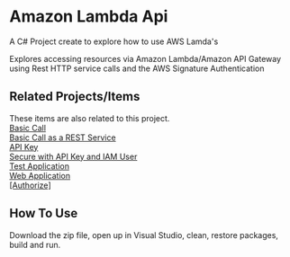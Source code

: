 # Amazon Lambda Api
A C# Project create to explore how to use AWS Lamda's

Explores accessing resources via Amazon Lambda/Amazon API Gateway using Rest HTTP service calls and the AWS Signature Authentication

## Related Projects/Items

These items are also related to this project. 
<br/>
<a href="https://erichelin.wordpress.com/2016/06/01/amazon-lambda-part-1-the-basic-call/">Basic Call</a>
<br/>
<a href="https://erichelin.wordpress.com/2016/06/13/amazon-lambda-part-2-basic-call-as-a-rest-service/">Basic Call as a REST Service</a>
<br/>
<a href="https://erichelin.wordpress.com/2016/06/14/amazon-lambda-part-3-secured-with-an-api-key/">API Key</a>
<br/>
<a href="https://erichelin.wordpress.com/2016/06/16/amazon-lambda-part-4-secured-with-an-api-key-and-iam-user/">Secure with API Key and IAM User</a>
<br/>
<a href="https://erichelin.wordpress.com/2016/07/07/amazon-lambda-part-5-the-test-application/">Test Application</a>
<br/>
<a href="https://erichelin.wordpress.com/2016/07/11/amazon-lambda-part-6-net-core-web-application/">Web Application</a>
<br/>
<a href="https://erichelin.wordpress.com/2016/07/12/amazon-lambda-part-7-intermediate-net-4-6-1-api-secured-with-authorize/">[Authorize]</a>
<br/>

## How To Use
Download the zip file, open up in Visual Studio, clean, restore packages, build and run.
